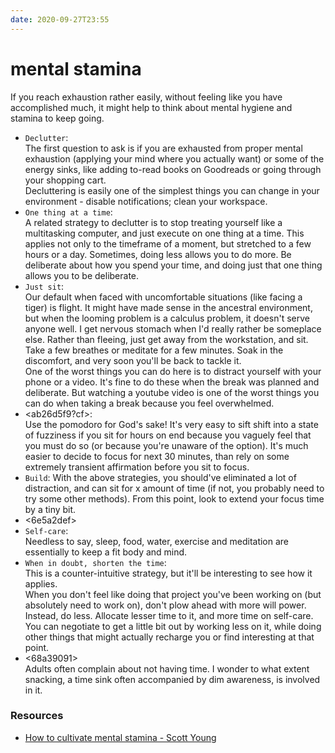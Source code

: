 ```yaml
---
date: 2020-09-27T23:55
---
```


# mental stamina

If you reach exhaustion rather easily, without feeling like you have accomplished much, it might help to think about mental hygiene and stamina to keep going. 
- `Declutter`:  
The first question to ask is if you are exhausted from proper mental exhaustion (applying your mind where you actually want) or some of the energy sinks, like adding to-read books on Goodreads or going through your shopping cart.  
Decluttering is easily one of the simplest things you can change in your environment - disable notifications; clean your workspace.
- `One thing at a time`:  
A related strategy to declutter is to stop treating yourself like a multitasking computer, and just execute on one thing at a time. This applies not only to the timeframe of a moment, but stretched to a few hours or a day. Sometimes, doing less allows you to do more. Be deliberate about how you spend your time, and doing just that one thing allows you to be deliberate.
- `Just sit`:  
Our default when faced with uncomfortable situations (like facing a tiger) is flight. It might have made sense in the ancestral environment, but when the looming problem is a calculus problem, it doesn't serve anyone well. I get nervous stomach when I'd really rather be someplace else. Rather than fleeing, just get away from the workstation, and sit. Take a few breathes or meditate for a few minutes. Soak in the discomfort, and very soon you'll be back to tackle it.  
One of the worst things you can do here is to distract yourself with your phone or a video. It's fine to do these when the break was planned and deliberate. But watching a youtube video is one of the worst things you can do when taking a break because you feel overwhelmed.
- <ab26d5f9?cf>:  
Use the pomodoro for God's sake! It's very easy to sift shift into a state of fuzziness if you sit for hours on end because you vaguely feel that you must do so (or because you're unaware of the option). It's much easier to decide to focus for next 30 minutes, than rely on some extremely transient affirmation before you sit to focus.
- `Build`: With the above strategies, you should've eliminated a lot of distraction, and can sit for x amount of time (if not, you probably need to try some other methods). From this point, look to extend your focus time by a tiny bit.
- <6e5a2def>
- `Self-care`:  
Needless to say, sleep, food, water, exercise and meditation are essentially to keep a fit body and mind.
- `When in doubt, shorten the time`:  
This is a counter-intuitive strategy, but it'll be interesting to see how it applies.  
When you don't feel like doing that project you've been working on (but absolutely need to work on), don't plow ahead with more will power. Instead, do less. Allocate lesser time to it, and more time on self-care. You can negotiate to get a little bit out by working less on it, while doing other things that might actually recharge you or find interesting at that point.
- <68a39091>  
Adults often complain about not having time. I wonder to what extent snacking, a time sink often accompanied by dim awareness, is involved in it.





### Resources

- [How to cultivate mental stamina - Scott Young](https://www.scotthyoung.com/blog/2019/02/04/how-to-cultivate-mental-stamina/)
